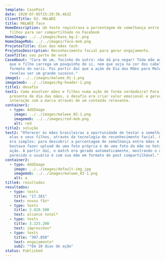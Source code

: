 ```yaml
---
template: CasePost
date: 2020-07-05T15:29:56.463Z
ClientTitle: 02. MALWEE
title: MALWEE face
HomeDescription: Um teste registrava a porcentagem de semelhança entre mães e
  filhos para ser compartilhado no Facebook
HomeImage: ../../images/base_bg-2-.png
HomeImageMob: ../../images/face-mob.png
ProjetosTitle: dias das mães tech
ProjetosDescription: Reconhecimento facial para gerar engajamento.
CaseTitle: sou parte de você
CaseAbout: "Cara de um, focinho do outro: não dá pra negar! Toda mãe adora saber
  que o filho carrega um pouquinho de si, nem que seja na cor dos cabelos ou no
  formato do nariz. Foi partir daí que a ação de Dia das Mães para Malwee
  revelou ser um grande sucesso."
image1: ../../images/malwee_01-1.png
image1mob: ../../images/bg-header-1.png
title1: desafio
text1: Como envolver mães e filhos numa ação de forma verdadeira? Para além do
  presente de dia das mães, o desafio era criar valor emocional e gerar
  interação com a marca através de um conteúdo relevante.
container1:
  - type: AddImage
    image: ../../images/malwee_02-1.png
    imagemob: ../../images/red-mob.png
    alt: red
title2: solução
text2: "Oferecer às mães brasileiras a oportunidade de testar a semelhança entre
  elas e seus filhos, através da tecnologia de reconhecimento facial. O teste
  era simples: para descobrir a porcentagem de semelhança entre mães e filhos,
  bastava fazer upload de uma foto própria e de uma foto da mãe no hotsite da
  ação. A partir daí, o match era gerado automaticamente, mostrando o quão
  parecido o usuário é com sua mãe em formato de post compartilhável."
container2:
  - type: AddImage
    image: ../../images/default-img.jpg
    imagemob: ../../images/malwee_03-1.png
    alt: a
title4: resultados
resultados:
  - type: texts
    title: "17.381"
    text: novos fãs*
  - type: texts
    title: 2.920.500
    text: alcance total*
  - type: texts
    title: 3.325.200
    text: impressões*
  - type: texts
    title: "307.850"
    text: engajamento*
    sub2: "*Em 10 dias de ação"
status: Published
---
```

